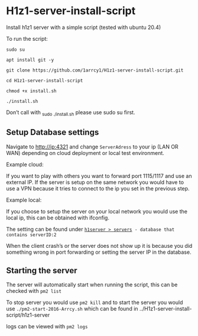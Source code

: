 <h1 dir="auto">H1z1-server-install-script</h1><p dir="auto">Install h1z1 server with a simple script (tested with ubuntu 20.4)</p><p dir="auto">To run the script:</p><p dir="auto"><code>sudo su</code></p><p dir="auto"><code>apt install git -y</code></p><p dir="auto"><code>git clone https://github.com/1arrcy1/H1z1-server-install-script.git</code> </p><p dir="auto"><code>cd H1z1-server-install-script</code> </p><p dir="auto"><code>chmod +x install.sh</code> </p><p dir="auto"><code>./install.sh</code></p><p dir="auto">Don’t call with <sub>sudo ./install.sh</sub> please use sudo su first. </p><h2>Setup Database settings</h2><p dir="auto">Navigate to <a href="http://ip:4321">http://ip:4321</a> and change <code>ServerAdress</code> to your ip (LAN OR WAN) depending on cloud deployment or local test environment. </p><p dir="auto"> </p><p dir="auto">Example cloud: </p><p dir="auto">If you want to play with others you want to forward port 1115/1117 and use an external IP. If the server is setup on the same network you would have to use a VPN because it tries to connect to the ip you set in the previous step. </p><p dir="auto">Example local: </p><p dir="auto">If you choose to setup the server on your local network you would use the local ip, this can be obtained with ifconfig. </p><p dir="auto"> </p><p dir="auto">The setting can be found under <code><u>h1server &gt; servers</u> - database that contains serverID:2</code></p><p dir="auto">When the client crash’s or the server does not show up it is because you did something wrong in port forwarding or setting the server IP in the database.</p><h2>Starting the server</h2><p>The server will automatically start when running the script, this can be checked with <code>pm2 list</code></p><p>To stop server you would use <code>pm2 kill</code> and to start the server you would use <code>./pm2-start-2016-Arrcy.sh</code> which can be found in ../H1z1-server-install-script/h1z1-server</p><p>logs can be viewed with <code>pm2 logs</code></p><p></p>
